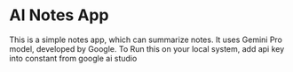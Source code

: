 # AI Notes App

This is a simple notes app, which can summarize notes. It uses Gemini Pro model, developed by Google.
To Run this on your local system, add api key into constant from google ai studio
